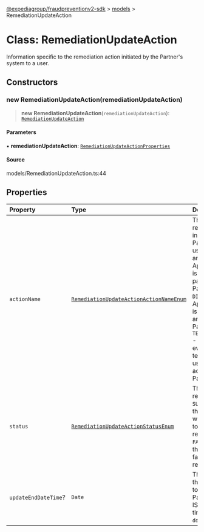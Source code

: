 [@expediagroup/fraudpreventionv2-sdk](../../index.md) > [models](../index.md) > RemediationUpdateAction

# Class: RemediationUpdateAction

Information specific to the remediation action initiated by the Partner\'s system to a user.

## Constructors

### new RemediationUpdateAction(remediationUpdateAction)

> **new RemediationUpdateAction**(`remediationUpdateAction`): [`RemediationUpdateAction`](RemediationUpdateAction.md)

#### Parameters

▪ **remediationUpdateAction**: [`RemediationUpdateActionProperties`](../interfaces/RemediationUpdateActionProperties.md)

#### Source

models/RemediationUpdateAction.ts:44

## Properties

| Property | Type | Description | Source |
| :------ | :------ | :------ | :------ |
| `actionName` | [`RemediationUpdateActionActionNameEnum`](../type-aliases/RemediationUpdateActionActionNameEnum.md) | The categorized remediation action initiated by the Partner\'\'s system to a user. Possible values are: - `PASSWORD_RESET` - Applicable if this event is the result of a password reset by the Partner\'\'s system. - `DISABLE_ACCOUNT` - Applicable if this event is the result of disabling an account by the Partner\'\'s system. - `TERMINATE_ALL_SESSIONS` - Applicable if this event is the result of terminating all active user sessions of an account by the Partner\'\'s system. | models/RemediationUpdateAction.ts:32 |
| `status` | [`RemediationUpdateActionStatusEnum`](../type-aliases/RemediationUpdateActionStatusEnum.md) | The status of the remediation action.   - `SUCCESS` - Applicable if the Partner\'\'s system was successfully able to perform the remediation action.   - `FAILED` - Applicable if the Partner\'\'s system failed to perform the remediation action. | models/RemediationUpdateAction.ts:37 |
| `updateEndDateTime`? | `Date` | The local date and time the remediation action to a user ended in the Partner\'s system, in ISO-8601 date and time format `yyyy-MM-ddTHH:mm:ss.SSSZ`. | models/RemediationUpdateAction.ts:42 |
